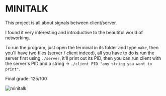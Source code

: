 # MINITALK

This project is all about signals between client/server.

I found it very interesting and introductive to the beautiful world of networking.

To run the program, just open the terminal in its folder and type `make`, then you'll have two files (server / client indeed),
all you have to do is run the server first using `./server`, it'll print out its PID, then you can run client with the server's PID and a string -> `./client PID "any string you want to print"`.


Final grade: 125/100

![minitalk](https://user-images.githubusercontent.com/99179085/157251300-389c95af-8272-462f-939c-f17e20202934.png)
